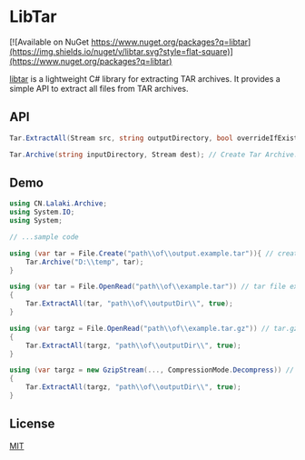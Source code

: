 # LibTar
[![Available on NuGet https://www.nuget.org/packages?q=libtar](https://img.shields.io/nuget/v/libtar.svg?style=flat-square)](https://www.nuget.org/packages?q=libtar)

[libtar](https://www.nuget.org/packages?q=libtar) is a lightweight C# library for extracting TAR archives. It provides a simple API to extract all files from TAR archives.

## API
```cs
Tar.ExtractAll(Stream src, string outputDirectory, bool overrideIfExisting);

Tar.Archive(string inputDirectory, Stream dest); // Create Tar Archive.
```

## Demo
```cs
using CN.Lalaki.Archive;
using System.IO;
using System;

// ...sample code

using (var tar = File.Create("path\\of\\output.example.tar")){ // create tar archive.
    Tar.Archive("D:\\temp", tar);
}

using (var tar = File.OpenRead("path\\of\\example.tar")) // tar file extract.
{
    Tar.ExtractAll(tar, "path\\of\\outputDir\\", true);
}

using (var targz = File.OpenRead("path\\of\\example.tar.gz")) // tar.gz file extract
{
    Tar.ExtractAll(targz, "path\\of\\outputDir\\", true);
}

using (var targz = new GzipStream(..., CompressionMode.Decompress)) // tar.gz stream extract
{
    Tar.ExtractAll(targz, "path\\of\\outputDir\\", true);
}
```
## License
[MIT](https://github.com/lalakii/libtar/blob/master/LICENSE)
